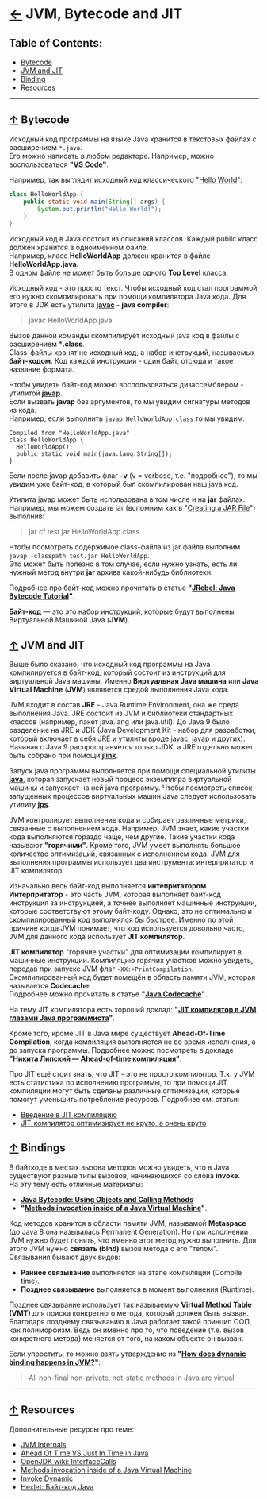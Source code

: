 # [←](../README.md) <a id="home"></a> JVM, Bytecode and JIT

## Table of Contents:
- [Bytecode](#bytecode)
- [JVM and JIT](#jit)
- [Binding](#bindings)
- [Resources](#resources)

----

## [↑](#home) <a id="bytecode"></a> Bytecode
Исходный код программы на языке Java хранится в текстовых файлах с расширением ``*.java``.\
Его можно написать в любом редакторе. Например, можно воспользоваться **"[VS Code](https://code.visualstudio.com)"**.

Например, так выглядит исходный код классического "[Hello World](https://docs.oracle.com/javase/tutorial/getStarted/application/index.html)":
```java
class HelloWorldApp {
    public static void main(String[] args) {
        System.out.println("Hello World!");
    }
}
```

Исходный код в Java состоит из описаний классов. Каждый public класс должен хранится в одноимённом файле.\
Например, класс **HelloWorldApp** должен хранится в файле **HelloWorldApp.java**.\
В одном файле не может быть больше одного **[Top Level](https://docs.oracle.com/javase/specs/jls/se8/html/jls-8.html)** класса.

Исходный код - это просто текст. Чтобы исходный код стал программой его нужно скомпилировать при помощи компилятора Java кода.
Для этого в JDK есть утилита **[javac](https://docs.oracle.com/en/java/javase/11/tools/javac.html)** - **java compiler**:
> javac HelloWorldApp.java

Вызов данной команды скомпилирует исходный java код в файлы с расширением ***.class**.\
Class-файлы хранят не исходный код, а набор инструкций, называемых **байт-кодом**. Код каждой инструкции - один байт, отсюда и такое название формата.

Чтобы увидеть байт-код можно воспользоваться дизассемблером - утилитой **[javap](https://docs.oracle.com/en/java/javase/11/tools/javap.html)**.\
Если вызвать **javap** без аргументов, то мы увидим сигнатуры методов из кода.\
Например, если выполнить ``javap HelloWorldApp.class`` то мы увидим:
```
Compiled from "HelloWorldApp.java"
class HelloWorldApp {
  HelloWorldApp();
  public static void main(java.lang.String[]);
}
```
Если после javap добавить флаг **-v** (v = verbose, т.е. "подробнее"), то мы увидим уже байт-код, в который был скомпилирован наш java код.

Утилита javap может быть использована в том числе и на **jar** файлах.\
Например, мы можем создать jar (вспомним как в "[Creating a JAR File](https://docs.oracle.com/javase/tutorial/deployment/jar/build.html)") выполнив:
> jar cf test.jar HelloWorldApp.class

Чтобы посмотреть содержимое class-файла из jar файла выполним ``javap -classpath test.jar HelloWorldApp``.\
Это может быть полезно в том случае, если нужно узнать, есть ли нужный метод внутри **jar** архива какой-нибудь библиотеки.

Подробнее про байт-код можно прочитать в статье **"[JRebel: Java Bytecode Tutorial](https://www.jrebel.com/blog/java-bytecode-tutorial)"**.

**Байт-код** — это это набор инструкций, которые будут выполнены Виртуальной Машиной Java (**JVM**).


## [↑](#home) <a id="jit"></a> JVM and JIT
Выше было сказано, что исходный код программы на Java компилируется в байт-код, который состоит из инструкций для виртуальной Java машины. Именно **Виртуальная Java машина** или **Java Virtual Machine** (**JVM**) являвется средой выполнения Java кода. 

JVM входит в cостав **JRE** - Java Runtime Environment, она же среда выполнения Java. JRE состоит из JVM и библиотеки стандартных классов (например, пакет java.lang или java.util). До Java 9 было разделение на JRE и JDK (Java Development Kit - набор для разработки, который включает в себя JRE и утилиты вроде javac, javap и других). Начиная с Java 9 распространяется только JDK, а JRE отдельно может быть собрано при помощи **[jlink](https://docs.oracle.com/en/java/javase/11/tools/jlink.html)**.

Запуск java программы выполняется при помощи специальной утилиты **[java](https://docs.oracle.com/en/java/javase/11/tools/java.html)**, которая запускает новый процесс экземпляра виртуальной машины и запускает на ней java программу. Чтобы посмотреть список запущенных процессов виртуальных машин Java следует использовать утилиту **[jps](https://docs.oracle.com/en/java/javase/11/tools/jps.html)**.

JVM контролирует выполнение кода и собирает различные метрики, связанные с выполнением кода. Например, JVM знает, какие участки кода выполняются гораздо чаще, чем другие. Такие участки кода называют **"горячими"**. Кроме того, JVM умеет выполнять большое количество оптимизаций, связанных с исполнением кода. JVM для выполнения программы использует два инструмента: интерпритатор и JIT компилятор.

Изначально весь байт-код выполняется **интепритатором**.\
**Интерпритатор** - это часть JVM, которая выполняет байт-код инструкция за инструкцией, а точнее выполняет машинные инструкции, которые соответствуют этому байт-коду. Однако, это не оптимально и скомпилированный код выполнялся бы быстрее. Именно по этой причине когда JVM понимает, что код используется довольно часто, JVM для данного кода использует **JIT компилятор**.

**JIT компилятор** "горячие участки" для оптимизации компилирует в машинные инструкции. Компиляцию горячих участков можно увидеть, передав при запуске JVM флаг ``-XX:+PrintCompilation``. Скомпилированный код будет помещён в область памяти JVM, которая называется **Codecache**.\
Подробнее можно прочитать в статье **"[Java Codecache](http://blog.andresteingress.com/2016/10/19/java-codecache)"**.

На тему JIT компилятора есть хороший доклад: **"[JIT компилятор в JVM глазами Java программиста](https://www.youtube.com/watch?v=Pc-aB5U7RBI)"**.

Кроме того, кроме JIT в Java мире существует **Ahead-Of-Time Compilation**, когда компиляция выполняется не во время исполнения, а до запуска программы. Подробнее можно посмотреть в докладе **"[Никита Липский — Ahead-of-time компиляция](https://www.youtube.com/watch?v=KbbSGg-PK70)"**.

Про JIT ещё стоит знать, что JIT - это не просто компилятор. Т.к. у JVM есть статистика по исполнению программы, то при помощи JIT компиляции могут быть сделаны различные оптимизации, которые помогут уменьшить потребление ресурсов. Подробнее см. статьи:
- [Введение в JIT компиляцию](http://www.polovko.me/blog/2012/10/04/vvedenie-v-jit-kompilyaciyu/)
- [JIT-компилятор оптимизирует не круто, а очень круто](https://habr.com/ru/post/305894/)


## [↑](#home) <a id="binding"></a> Bindings
В байткоде в местах вызова методов можно увидеть, что в Java существуют разные типы вызовов, начинающихся со слова **invoke**.\
На эту тему есть отличные материалы: 
- **[Java Bytecode: Using Objects and Calling Methods](https://www.jrebel.com/blog/using-objects-and-calling-methods-in-java-bytecode)**
- **"[Methods invocation inside of a Java Virtual Machine](https://www.lohika.com/methods-invocation-inside-of-a-java-virtual-machine)"**.

Код методов хранится в области памяти JVM, называмой **Metaspace** (до Java 8 она называлась Permanent Generation). Но при исполнении JVM нужно будет понять, что именно этот метод нужно выполнить. Для этого JVM нужно **связать (bind)** вызов метода с его "телом".\
Связывания бывают двух видов:
- **Раннее связывание** выполняется на этапе компиляции (Compile time).
- **Позднее связывание** выполняется в момент выполнения (Runtime).

Позднее связывание использует так называемую **Virtual Method Table (VMT)** для поиска конкретного метода, который должен быть вызван.\
Благодаря позднему связыванию в Java работает такой принцип ООП, как полиморфизм. Ведь он именно про то, что поведение (т.е. вызов конкретного метода) меняется от того, на каком объекте он вызван.

Если упростить, то можно взять утверждение из **"[How does dynamic binding happens in JVM?](https://www.thetopsites.net/article/52733201.shtml)"**:
> All non-final non-private, not-static methods in Java are virtual

------------

## [↑](#home) <a id="resources"></a> Resources
Дополнительные ресурсы про теме:
- [JVM Internals](https://blog.jamesdbloom.com/JVMInternals.html)
- [Ahead Of Time VS Just In Time in Java](https://medium.com/@sauravomar01/ahead-of-time-vs-just-in-time-in-java-8456f5a77e00)
- [OpenJDK wiki: InterfaceCalls](https://wiki.openjdk.java.net/display/HotSpot/InterfaceCalls)
- [Methods invocation inside of a Java Virtual Machine](https://www.lohika.com/methods-invocation-inside-of-a-java-virtual-machine)
- [Invoke Dynamic](https://www.baeldung.com/java-invoke-dynamic)
- [Hexlet: Байт-код Java](https://ru.hexlet.io/courses/bytecode)